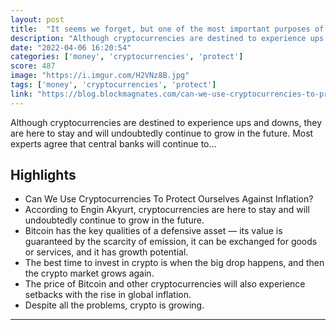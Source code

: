 ```yaml
---
layout: post
title:  "It seems we forget, but one of the most important purposes of cryptocurrencies is to stand as a shield against inflation, banks, and governments corruption"
description: "Although cryptocurrencies are destined to experience ups and downs, they are here to stay and will undoubtedly continue to grow in the future. Most experts agree that central banks will continue to…"
date: "2022-04-06 16:20:54"
categories: ['money', 'cryptocurrencies', 'protect']
score: 487
image: "https://i.imgur.com/H2VNz8B.jpg"
tags: ['money', 'cryptocurrencies', 'protect']
link: "https://blog.blockmagnates.com/can-we-use-cryptocurrencies-to-protect-ourselves-against-inflation-33751d628780"
---
```


Although cryptocurrencies are destined to experience ups and downs, they are here to stay and will undoubtedly continue to grow in the future. Most experts agree that central banks will continue to…

## Highlights

- Can We Use Cryptocurrencies To Protect Ourselves Against Inflation?
- According to Engin Akyurt, cryptocurrencies are here to stay and will undoubtedly continue to grow in the future.
- Bitcoin has the key qualities of a defensive asset — its value is guaranteed by the scarcity of emission, it can be exchanged for goods or services, and it has growth potential.
- The best time to invest in crypto is when the big drop happens, and then the crypto market grows again.
- The price of Bitcoin and other cryptocurrencies will also experience setbacks with the rise in global inflation.
- Despite all the problems, crypto is growing.

---
